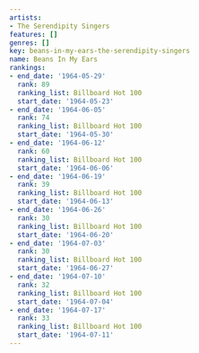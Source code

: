 ```yaml
---
artists:
- The Serendipity Singers
features: []
genres: []
key: beans-in-my-ears-the-serendipity-singers
name: Beans In My Ears
rankings:
- end_date: '1964-05-29'
  rank: 89
  ranking_list: Billboard Hot 100
  start_date: '1964-05-23'
- end_date: '1964-06-05'
  rank: 74
  ranking_list: Billboard Hot 100
  start_date: '1964-05-30'
- end_date: '1964-06-12'
  rank: 60
  ranking_list: Billboard Hot 100
  start_date: '1964-06-06'
- end_date: '1964-06-19'
  rank: 39
  ranking_list: Billboard Hot 100
  start_date: '1964-06-13'
- end_date: '1964-06-26'
  rank: 30
  ranking_list: Billboard Hot 100
  start_date: '1964-06-20'
- end_date: '1964-07-03'
  rank: 30
  ranking_list: Billboard Hot 100
  start_date: '1964-06-27'
- end_date: '1964-07-10'
  rank: 32
  ranking_list: Billboard Hot 100
  start_date: '1964-07-04'
- end_date: '1964-07-17'
  rank: 33
  ranking_list: Billboard Hot 100
  start_date: '1964-07-11'
---
```


